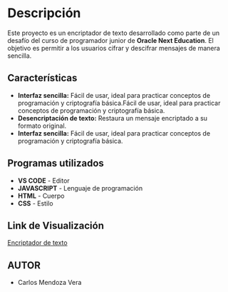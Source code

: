 # Descripción

Este proyecto es un encriptador de texto desarrollado como parte de un desafío del curso de programador junior de **Oracle Next Education**. El objetivo es permitir a los usuarios cifrar 
y descifrar mensajes de manera sencilla.

## Características

- **Interfaz sencilla:** Fácil de usar, ideal para practicar conceptos de programación y criptografía básica.Fácil de usar, ideal para practicar conceptos de programación y criptografía básica.
- **Desencriptación de texto:** Restaura un mensaje encriptado a su formato original.
- **Interfaz sencilla:** Fácil de usar, ideal para practicar conceptos de programación y criptografía básica.

## Programas utilizados

- **VS CODE** - Editor
- **JAVASCRIPT** - Lenguaje de programación
- **HTML** - Cuerpo
- **CSS** - Estilo

## Link de Visualización
[Encriptador de texto](https://challenge-encriptador-opal.vercel.app/)

## AUTOR

- Carlos Mendoza Vera
